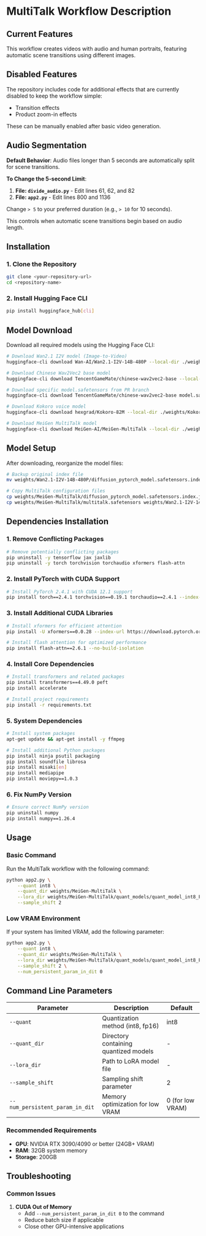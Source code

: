# MultiTalk Workflow Description

## Current Features

This workflow creates videos with audio and human portraits, featuring automatic scene transitions using different images.

## Disabled Features

The repository includes code for additional effects that are currently disabled to keep the workflow simple:
- Transition effects
- Product zoom-in effects

These can be manually enabled after basic video generation.

## Audio Segmentation

**Default Behavior**: Audio files longer than 5 seconds are automatically split for scene transitions.

**To Change the 5-second Limit**:

1. **File: `divide_audio.py`** - Edit lines 61, 62, and 82
2. **File: `app2.py`** - Edit lines 800 and 1136

Change `> 5` to your preferred duration (e.g., `> 10` for 10 seconds).

This controls when automatic scene transitions begin based on audio length.

## Installation

### 1. Clone the Repository

```bash
git clone <your-repository-url>
cd <repository-name>
```

### 2. Install Hugging Face CLI

```bash
pip install huggingface_hub[cli]
```

## Model Download

Download all required models using the Hugging Face CLI:

```bash
# Download Wan2.1 I2V model (Image-to-Video)
huggingface-cli download Wan-AI/Wan2.1-I2V-14B-480P --local-dir ./weights/Wan2.1-I2V-14B-480P

# Download Chinese Wav2Vec2 base model
huggingface-cli download TencentGameMate/chinese-wav2vec2-base --local-dir ./weights/chinese-wav2vec2-base

# Download specific model.safetensors from PR branch
huggingface-cli download TencentGameMate/chinese-wav2vec2-base model.safetensors --revision refs/pr/1 --local-dir ./weights/chinese-wav2vec2-base

# Download Kokoro voice model
huggingface-cli download hexgrad/Kokoro-82M --local-dir ./weights/Kokoro-82M

# Download MeiGen MultiTalk model
huggingface-cli download MeiGen-AI/MeiGen-MultiTalk --local-dir ./weights/MeiGen-MultiTalk
```

## Model Setup

After downloading, reorganize the model files:

```bash
# Backup original index file
mv weights/Wan2.1-I2V-14B-480P/diffusion_pytorch_model.safetensors.index.json weights/Wan2.1-I2V-14B-480P/diffusion_pytorch_model.safetensors.index.json_old

# Copy MultiTalk configuration files
cp weights/MeiGen-MultiTalk/diffusion_pytorch_model.safetensors.index.json weights/Wan2.1-I2V-14B-480P/
cp weights/MeiGen-MultiTalk/multitalk.safetensors weights/Wan2.1-I2V-14B-480P/
```

## Dependencies Installation

### 1. Remove Conflicting Packages

```bash
# Remove potentially conflicting packages
pip uninstall -y tensorflow jax jaxlib
pip uninstall -y torch torchvision torchaudio xformers flash-attn
```

### 2. Install PyTorch with CUDA Support

```bash
# Install PyTorch 2.4.1 with CUDA 12.1 support
pip install torch==2.4.1 torchvision==0.19.1 torchaudio==2.4.1 --index-url https://download.pytorch.org/whl/cu121
```

### 3. Install Additional CUDA Libraries

```bash
# Install xformers for efficient attention
pip install -U xformers==0.0.28 --index-url https://download.pytorch.org/whl/cu121

# Install flash attention for optimized performance
pip install flash-attn==2.6.1 --no-build-isolation
```

### 4. Install Core Dependencies

```bash
# Install transformers and related packages
pip install transformers==4.49.0 peft
pip install accelerate

# Install project requirements
pip install -r requirements.txt
```

### 5. System Dependencies

```bash
# Install system packages
apt-get update && apt-get install -y ffmpeg

# Install additional Python packages
pip install ninja psutil packaging
pip install soundfile librosa
pip install misaki[en]
pip install mediapipe
pip install moviepy==1.0.3
```

### 6. Fix NumPy Version

```bash
# Ensure correct NumPy version
pip uninstall numpy
pip install numpy==1.26.4
```

## Usage

### Basic Command

Run the MultiTalk workflow with the following command:

```bash
python app2.py \
    --quant int8 \
    --quant_dir weights/MeiGen-MultiTalk \
    --lora_dir weights/MeiGen-MultiTalk/quant_models/quant_model_int8_FusionX.safetensors \
    --sample_shift 2
```

### Low VRAM Environment

If your system has limited VRAM, add the following parameter:

```bash
python app2.py \
    --quant int8 \
    --quant_dir weights/MeiGen-MultiTalk \
    --lora_dir weights/MeiGen-MultiTalk/quant_models/quant_model_int8_FusionX.safetensors \
    --sample_shift 2 \
    --num_persistent_param_in_dit 0
```

## Command Line Parameters

| Parameter | Description | Default |
|-----------|-------------|---------|
| `--quant` | Quantization method (int8, fp16) | int8 |
| `--quant_dir` | Directory containing quantized models | - |
| `--lora_dir` | Path to LoRA model file | - |
| `--sample_shift` | Sampling shift parameter | 2 |
| `--num_persistent_param_in_dit` | Memory optimization for low VRAM | 0 (for low VRAM) |


### Recommended Requirements
- **GPU**: NVIDIA RTX 3090/4090 or better (24GB+ VRAM)
- **RAM**: 32GB system memory
- **Storage**: 200GB

## Troubleshooting

### Common Issues

1. **CUDA Out of Memory**
   - Add `--num_persistent_param_in_dit 0` to the command
   - Reduce batch size if applicable
   - Close other GPU-intensive applications
